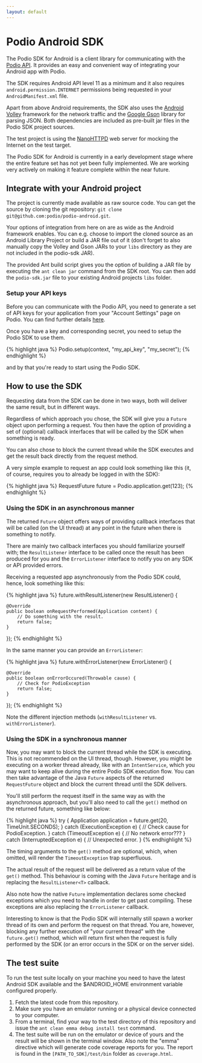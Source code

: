 ```yaml
---
layout: default
---
```

# Podio Android  SDK #
The Podio SDK for Android is a client library for communicating with the [Podio API](https://developers.podio.com). It provides an easy and convenient way of integrating your Android app with Podio.

The SDK requires Android API level 11 as a minimum and it also requires  `android.permission.INTERNET` permissions being requested in your `AndroidManifest.xml` file.

Apart from above Android requirements, the SDK also uses the [Android Volley](https://android.googlesource.com/platform/frameworks/volley/) framework for the network traffic and the [Google Gson](https://code.google.com/p/google-gson/) library for parsing JSON. Both dependencies are included as pre-built jar files in the Podio SDK project sources.

The test project is using the [NanoHTTPD](http://nanohttpd.com/) web server for mocking the Internet on the test target.

The Podio SDK for Android is currently in a early development stage where the entire feature set has not yet been fully implemented. We are working very actively on making it feature complete within the near future.

## Integrate with your Android project
The project is currently made available as raw source code. You can get the source by cloning the git repository: `git clone git@github.com:podio/podio-android.git`.

Your options of integration from here on are as wide as the Android framework enables. You can e.g. choose to import the cloned source as an Android Library Project or build a JAR file out of it (don't forget to also manually copy the Volley and Gson JARs to your `libs` directory as they are not included in the podio-sdk JAR).

The provided Ant build script gives you the option of building a JAR file by executing the `ant clean jar` command from the SDK root. You can then add the `podio-sdk.jar` file to your existing Android projects `libs` folder.

### Setup your API keys
Before you can communicate with the Podio API, you need to generate a set of API keys for your application from your "Account Settings" page on Podio. You can find further details [here](https://developers.podio.com/api-key).

Once you have a key and corresponding secret, you need to setup the Podio SDK to use them.

{% highlight java %}
Podio.setup(context, "my_api_key", "my_secret");
{% endhighlight %}

and by that you're ready to start using the Podio SDK.

## How to use the SDK
Requesting data from the SDK can be done in two ways, both will deliver the same result, but in different ways.

Regardless of which approach you chose, the SDK will give you a `Future` object upon performing a request. You then have the option of providing a set of (optional) callback interfaces that will be called by the SDK when something is ready.

You can also chose to block the current thread while the SDK executes and get the result back directly from the request method.

A very simple example to request an app could look something like this (it, of course, requires you to already be logged in with the SDK):

{% highlight java %}
RequestFuture<Application> future = Podio.application.get(123);
{% endhighlight %}

### Using the SDK in an asynchronous manner
The returned `Future` object offers ways of providing callback interfaces that will be called (on the UI thread) at any point in the future when there is something to notify.

There are mainly two callback interfaces you should familiarize yourself with; the `ResultListener` interface to be called once the result has been produced for you and the `ErrorListener` interface to notify you on any SDK or API provided errors.

Receiving a requested app asynchronously from the Podio SDK could, hence, look something like this:

{% highlight java %}
future.withResultListener(new ResultListener<Application>() {

    @Override
    public boolean onRequestPerformed(Application content) {
        // Do something with the result.
        return false;
    }

});
{% endhighlight %}

In the same manner you can provide an `ErrorListener`:

{% highlight java %}
future.withErrorListener(new ErrorListener() {

    @Override
    public boolean onErrorOccured(Throwable cause) {
        // Check for PodioException
        return false;
    }

});
{% endhighlight %}

Note the different injection methods (`withResultListener` vs. `withErrorListener`).

### Using the SDK in a synchronous manner
Now, you may want to block the current thread while the SDK is executing. This is not recommended on the UI thread, though. However, you might be executing on a worker thread already, like with an `IntentService`, which you may want to keep alive during the entire Podio SDK execution flow. You can then take advantage of the Java `Future` aspects of the returned `RequestFuture` object and block the current thread until the SDK delivers.

You'll still perform the request itself in the same way as with the asynchronous approach, but you'll also need to call the `get()` method on the returned future, something like below:

{% highlight java %}
try {
    Application application = future.get(20, TimeUnit.SECONDS);
} catch (ExecutionException e) {
    // Check cause for PodioException.
} catch (TimeoutException e) {
    // No network error???
} catch (InterruptedException e) {
    // Unexpected error.
}
{% endhighlight %}

The timing arguments to the `get()` method are optional, which, when omitted, will render the `TimeoutException` trap superfluous.

The actual result of the request will be delivered as a return value of the `get()` method. This behaviour is coming with the Java `Future` heritage and is replacing the `ResultListener<T>` callback.

Also note how the native `Future` implementation declares some checked exceptions which you need to handle in order to get past compiling. These exceptions are also replacing the `ErrorListener` callback.

Interesting to know is that the Podio SDK will internally still spawn a worker thread of its own and perform the request on that thread. You are, however, blocking any further execution of "your current thread" with the `future.get()` method, which will return first when the request is fully performed by the SDK (or an error occurs in the SDK or on the server side).

## The test suite
To run the test suite locally on your machine you need to have the latest Android SDK available and the $ANDROID_HOME environment variable configured properly.

1. Fetch the latest code from this repository.
1. Make sure you have an emulator running or a physical device connected to your computer.
1. From a terminal, find your way to the test directory of this repository and issue the `ant clean emma debug install test` command.
1. The test suite will be run on the emulator or device of yours and the result will be shown in the terminal window. Also note the "emma" directive which will generate code coverage reports for you. The report is found in the `[PATH_TO_SDK]/test/bin` folder as `coverage.html`.
